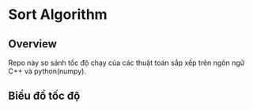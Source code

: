# Sort Algorithm

## Overview

Repo này so sánh tốc độ chạy của các thuật toán sắp xếp trên ngôn ngữ C++ và python(numpy).

## Biểu đồ tốc độ


